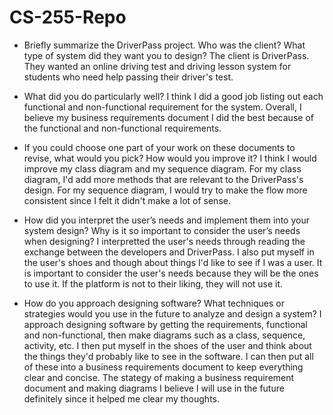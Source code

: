 # CS-255-Repo

- Briefly summarize the DriverPass project. Who was the client? What type of system did they want you to design?
  The client is DriverPass. They wanted an online driving test and driving lesson system for students who need help passing their driver's test.

- What did you do particularly well?
  I think I did a good job listing out each functional and non-functional requirement for the system. Overall, I believe my business requirements document I did the best because of the functional and non-functional requirements. 

- If you could choose one part of your work on these documents to revise, what would you pick? How would you improve it?
  I think I would improve my class diagram and my sequence diagram. For my class diagram, I'd add more methods that are relevant to the DriverPass's design. For my sequence diagram, I would try to make the flow more consistent since I felt it didn't make a lot of sense.

- How did you interpret the user’s needs and implement them into your system design? Why is it so important to consider the user’s needs when designing?
  I interpretted the user's needs through reading the exchange between the developers and DriverPass. I also put myself in the user's shoes and though about things I'd like to see if I was a user. It is important to consider the user's needs because they will be the ones to use it. If the platform is not to their liking, they will not use it. 

- How do you approach designing software? What techniques or strategies would you use in the future to analyze and design a system?
  I approach designing software by getting the requirements, functional and non-functional, then make diagrams such as a class, sequence, activity, etc. I then put myself in the shoes of the user and think about the things they'd probably like to see in the software. I can then put all of these into a business requirements document to keep everything clear and concise. The stategy of making a business requirement document and making diagrams I believe I will use in the future definitely since it helped me clear my thoughts. 
